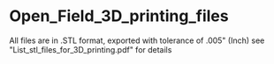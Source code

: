 # Open_Field_3D_printing_files
All files are in .STL format, exported with tolerance of .005" (Inch)
see "List_stl_files_for_3D_printing.pdf" for details
